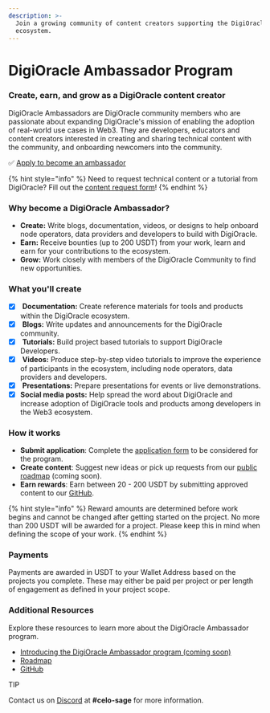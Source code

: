 ```yaml
---
description: >-
  Join a growing community of content creators supporting the DigiOracle
  ecosystem.
---
```


# DigiOracle Ambassador Program

### Create, earn, and grow as a DigiOracle content creator[​](https://docs.celo.org/community/celo-sage#create-earn-and-grow-as-a-celo-content-creator) <a href="#create-earn-and-grow-as-a-celo-content-creator" id="create-earn-and-grow-as-a-celo-content-creator"></a>

DigiOracle Ambassadors are DigiOracle community members who are passionate about expanding DigiOracle's mission of enabling the adoption of real-world use cases in Web3. They are developers, educators and content creators interested in creating and sharing technical content with the community, and onboarding newcomers into the community.

✅ [Apply to become an ambassador](how-to-become-a-digioracle-ambassador.md)

{% hint style="info" %}
Need to request technical content or a tutorial from DigiOracle? Fill out the [content request form](https://forms.gle/Y53FGt4qyJ461yJ87)!
{% endhint %}

### Why become a DigiOracle Ambassador?[​](https://docs.celo.org/community/celo-sage#why-become-a-celo-sage) <a href="#why-become-a-celo-sage" id="why-become-a-celo-sage"></a>

* **Create:** Write blogs, documentation, videos, or designs to help onboard node operators, data providers and developers to build with DigiOracle.
* **Earn:** Receive bounties (up to 200 USDT) from your work, learn and earn for your contributions to the ecosystem.
* **Grow:** Work closely with members of the DigiOracle Community to find new opportunities.

### What you'll create[​](https://docs.celo.org/community/celo-sage#what-youll-create) <a href="#what-youll-create" id="what-youll-create"></a>

* [x] &#x20;**Documentation:** Create reference materials for tools and products within the DigiOracle ecosystem.
* [x] &#x20;**Blogs:** Write updates and announcements for the DigiOracle community.
* [x] &#x20;**Tutorials:** Build project based tutorials to support DigiOracle Developers.
* [x] &#x20;**Videos:** Produce step-by-step video tutorials to improve the experience of participants in the ecosystem, including node operators, data providers and developers.
* [x] &#x20;**Presentations:** Prepare presentations for events or live demonstrations.
* [x] **Social media posts:** Help spread the word about DigiOracle and increase adoption of DigiOracle tools and products among developers in the Web3 ecosystem.

### How it works[​](https://docs.celo.org/community/celo-sage#how-it-works) <a href="#how-it-works" id="how-it-works"></a>

* **Submit application**: Complete the [application form](https://forms.gle/nhQfkXZygrb3YFRs9) to be considered for the program.
* **Create content**: Suggest new ideas or pick up requests from our [public roadmap](https://trello.com/invite/b/IVRaj2QO/ATTI2d1247ea85d4c68a97451aefbcdd0e4f61AE76DC/celo-sage) (coming soon).
* **Earn rewards**: Earn between 20 - 200 USDT by submitting approved content to our [GitHub](https://github.com/celo-org/docs).

{% hint style="info" %}
Reward amounts are determined before work begins and cannot be changed after getting started on the project. No more than 200 USDT will be awarded for a project. Please keep this in mind when defining the scope of your work.
{% endhint %}

### Payments[​](https://docs.celo.org/community/celo-sage#payments) <a href="#payments" id="payments"></a>

Payments are awarded in USDT to your Wallet Address based on the projects you complete. These may either be paid per project or per length of engagement as defined in your project scope.

### Additional Resources[​](https://docs.celo.org/community/celo-sage#additional-resources) <a href="#additional-resources" id="additional-resources"></a>

Explore these resources to learn more about the DigiOracle Ambassador program.

* [Introducing the DigiOracle Ambassador program (coming soon)](https://celo.academy/t/celo-sage-program/533)
* [Roadmap](https://trello.com/invite/b/IVRaj2QO/ATTI2d1247ea85d4c68a97451aefbcdd0e4f61AE76DC/celo-sage)
* [GitHub](https://github.com/celo-org/docs)

TIP

Contact us on [Discord](https://discord.com/invite/6yWMkgM) at **#celo-sage** for more information.
